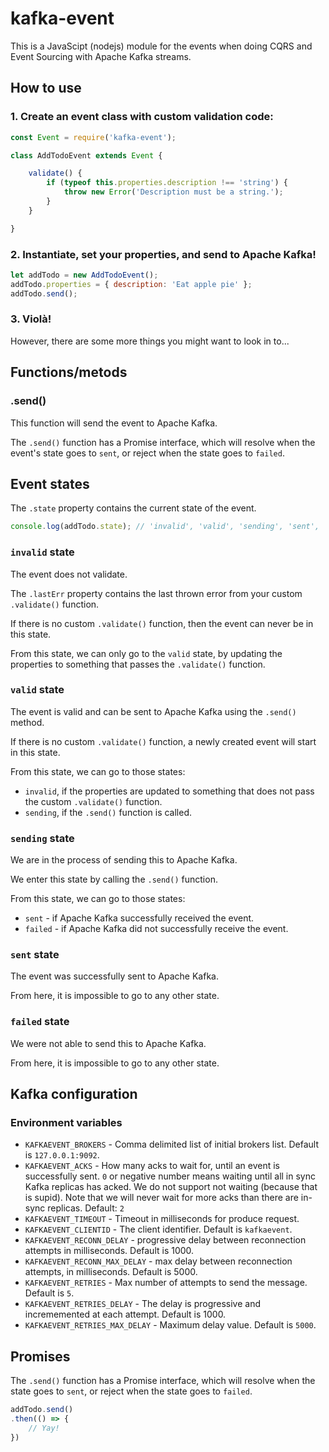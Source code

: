 # kafka-event

This is a JavaScipt (nodejs) module for the events when doing CQRS and Event
Sourcing with Apache Kafka streams.

## How to use

### 1. Create an event class with custom validation code:

```javascript
const Event = require('kafka-event');

class AddTodoEvent extends Event {

	validate() {
		if (typeof this.properties.description !== 'string') {
			throw new Error('Description must be a string.');
		}
	}

}
```

### 2. Instantiate, set your properties, and send to Apache Kafka!

```javascript
let addTodo = new AddTodoEvent();
addTodo.properties = { description: 'Eat apple pie' };
addTodo.send();
```

### 3. Violà!

However, there are some more things you might want to look in to...

## Functions/metods

### .send()

This function will send the event to Apache Kafka.

The `.send()` function has a Promise interface, which will resolve when the
event's state goes to `sent`, or reject when the state goes to `failed`.

## Event states

The `.state` property contains the current state of the event.

```javascript
console.log(addTodo.state); // 'invalid', 'valid', 'sending', 'sent', 'failed'
```

### `invalid` state

The event does not validate.

The `.lastErr` property contains the last thrown error from your custom
`.validate()` function.

If there is no custom `.validate()` function, then the event can never be in
this state.

From this state, we can only go to the `valid` state, by updating the
properties to something that passes the `.validate()` function.

### `valid` state

The event is valid and can be sent to Apache Kafka using the `.send()` method.

If there is no custom `.validate()` function, a newly created event will
start in this state.

From this state, we can go to those states:

* `invalid`, if the properties are updated to something that does not pass
  the custom `.validate()` function.
* `sending`, if the `.send()` function is called.

### `sending` state

We are in the process of sending this to Apache Kafka.

We enter this state by calling the `.send()` function.

From this state, we can go to those states:

* `sent` - if Apache Kafka successfully received the event.
* `failed` - if Apache Kafka did not successfully receive the event.

### `sent` state

The event was successfully sent to Apache Kafka.

From here, it is impossible to go to any other state.

### `failed` state

We were not able to send this to Apache Kafka.

From here, it is impossible to go to any other state.

## Kafka configuration

### Environment variables

* `KAFKAEVENT_BROKERS` - Comma delimited list of initial brokers list.
   Default is `127.0.0.1:9092`.
* `KAFKAEVENT_ACKS` - How many acks to wait for, until an event is successfully 
  sent. `0` or negative number means waiting until all in sync Kafka replicas
  has acked. We do not support not waiting (because that is supid). Note that
  we will never wait for more acks than there are in-sync replicas.
  Default: `2`
* `KAFKAEVENT_TIMEOUT` - Timeout in milliseconds for produce request.
* `KAFKAEVENT_CLIENTID` - The client identifier. Default is `kafkaevent`.
* `KAFKAEVENT_RECONN_DELAY` - progressive delay between reconnection attempts
  in milliseconds. Default is 1000.
* `KAFKAEVENT_RECONN_MAX_DELAY` - max delay between reconnection attempts, in
  milliseconds. Default is 5000.
* `KAFKAEVENT_RETRIES` - Max number of attempts to send the message.
  Default is `5`.
* `KAFKAEVENT_RETRIES_DELAY` - The delay is progressive and incrememented at
  each attempt. Default is 1000.
* `KAFKAEVENT_RETRIES_MAX_DELAY` - Maximum delay value. Default is `5000`.

## Promises

The `.send()` function has a Promise interface, which will resolve when the
state goes to `sent`, or reject when the state goes to `failed`.

```javascript
addTodo.send()
.then(() => {
	// Yay!
})
```

